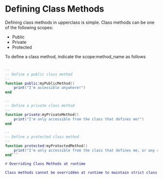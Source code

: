 # Defining Class Methods

Defining class methods in upperclass is simple. Class methods can be one of the following scopes:

* Public
* Private
* Protected

To define a class method, indicate the scope:method_name as follows

```lua

-- 
-- Define a public class method
--
function public:myPublicMethod()
    print("I'm accessible anywhere!")
end

-- 
-- Define a private class method
--
function private:myPrivateMethod()
    print("I'm only accessible from the class that defines me!")
end

--
-- Define a protected class method
--
function protected:myProtectedMethod()
    print("I'm only accessible from the class that defines me, or any class that inherits me!")
end```

# Overriding Class Methods at runtime

Class methods cannot be overridden at runtime to maintain strict class symantecs. If you attempt to override a class method you will recieve a runtime error